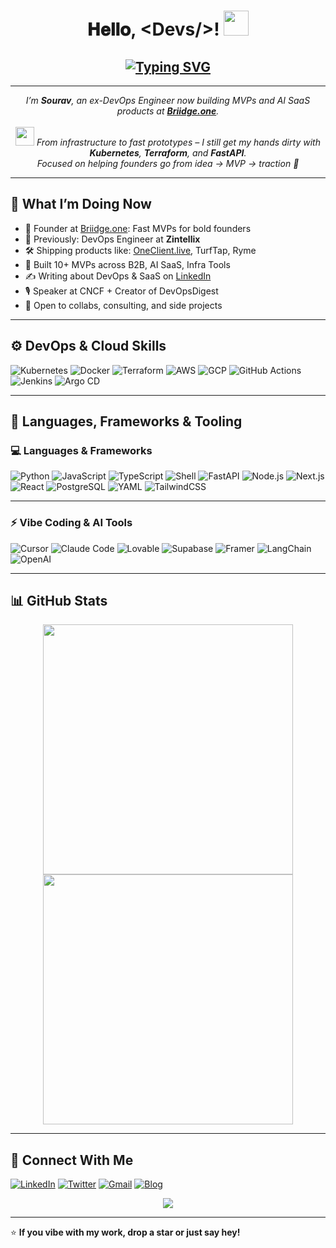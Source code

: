 <h1 align="center">𝐇𝐞𝐥𝐥𝐨, &lt;Devs/&gt;!
  <a target="_blank">
    <img src="https://github.com/JayantGoel001/JayantGoel001/blob/master/GIF/Hi.gif" width="40px" />
  </a>
</h1>

<h2 align="center">
  <a href="https://git.io/typing-svg">
    <img src="https://readme-typing-svg.herokuapp.com?font=Fira+Code&size=26&duration=2500&center=true&vCenter=true&color=5BCDEC&lines=This+is+Sourav;Founder+at+Briidge.one;Ex-DevOps+Engineer;SRE+and+Cloud+Native+Builder" alt="Typing SVG" />
  </a>
</h2>

---

<p align="center">
  <em>
    I’m <b>Sourav</b>, an ex-DevOps Engineer now building MVPs and AI SaaS products at <a href="https://briidge.one" target="_blank"><b>Briidge.one</b></a>. <br><br>
    <img src="https://github.com/TheDudeThatCode/TheDudeThatCode/blob/master/Assets/Developer.gif" width="30px">
    From infrastructure to fast prototypes – I still get my hands dirty with <b>Kubernetes</b>, <b>Terraform</b>, and <b>FastAPI</b>. <br>
    Focused on helping founders go from idea → MVP → traction 🚀
  </em>
</p>

---

## 🚀 What I’m Doing Now

- 🧠 Founder at [Briidge.one](https://briidge.one): Fast MVPs for bold founders  
- 💼 Previously: DevOps Engineer at **Zintellix**  
- 🛠️ Shipping products like: [OneClient.live](https://oneclient.live), TurfTap, Ryme  
- 🧾 Built 10+ MVPs across B2B, AI SaaS, Infra Tools  
- ✍️ Writing about DevOps & SaaS on [LinkedIn](https://www.linkedin.com/in/dsourav155)  
- 🎙️ Speaker at CNCF + Creator of DevOpsDigest  
- 📩 Open to collabs, consulting, and side projects

---

## ⚙️ DevOps & Cloud Skills

![Kubernetes](https://img.shields.io/badge/kubernetes-%23326ce5.svg?style=for-the-badge&logo=kubernetes&logoColor=white)
![Docker](https://img.shields.io/badge/docker-%230db7ed.svg?style=for-the-badge&logo=docker&logoColor=white)
![Terraform](https://img.shields.io/badge/terraform-%235835CC.svg?style=for-the-badge&logo=terraform&logoColor=white)
![AWS](https://img.shields.io/badge/AWS-%23FF9900.svg?style=for-the-badge&logo=amazon-aws&logoColor=white)
![GCP](https://img.shields.io/badge/GCP-%234285F4.svg?style=for-the-badge&logo=google-cloud&logoColor=white)
![GitHub Actions](https://img.shields.io/badge/github%20actions-%232671E5.svg?style=for-the-badge&logo=githubactions&logoColor=white)
![Jenkins](https://img.shields.io/badge/jenkins-%232C5263.svg?style=for-the-badge&logo=jenkins&logoColor=white)
![Argo CD](https://img.shields.io/badge/ArgoCD-EF7B4D.svg?style=for-the-badge&logo=argo&logoColor=white)

---

## 🧠 Languages, Frameworks & Tooling

### 💻 Languages & Frameworks

![Python](https://img.shields.io/badge/python-%233776AB.svg?style=for-the-badge&logo=python&logoColor=white)
![JavaScript](https://img.shields.io/badge/javascript-%23F7DF1E.svg?style=for-the-badge&logo=javascript&logoColor=black)
![TypeScript](https://img.shields.io/badge/typescript-%23007ACC.svg?style=for-the-badge&logo=typescript&logoColor=white)
![Shell](https://img.shields.io/badge/shell-%23121011.svg?style=for-the-badge&logo=gnu-bash&logoColor=white)
![FastAPI](https://img.shields.io/badge/fastapi-005571?style=for-the-badge&logo=fastapi&logoColor=white)
![Node.js](https://img.shields.io/badge/node.js-339933?style=for-the-badge&logo=nodedotjs&logoColor=white)
![Next.js](https://img.shields.io/badge/next.js-000000?style=for-the-badge&logo=nextdotjs&logoColor=white)
![React](https://img.shields.io/badge/react-%2320232a.svg?style=for-the-badge&logo=react&logoColor=%2361DAFB)
![PostgreSQL](https://img.shields.io/badge/postgres-%23316192.svg?style=for-the-badge&logo=postgresql&logoColor=white)
![YAML](https://img.shields.io/badge/yaml-%23ffffff.svg?style=for-the-badge&logo=yaml&logoColor=151515)
![TailwindCSS](https://img.shields.io/badge/tailwindcss-%2338B2AC.svg?style=for-the-badge&logo=tailwind-css&logoColor=white)

---

### ⚡ Vibe Coding & AI Tools

![Cursor](https://img.shields.io/badge/Cursor-black?style=for-the-badge&logo=visualstudiocode&logoColor=white)
![Claude Code](https://img.shields.io/badge/ClaudeCode-9146FF?style=for-the-badge&logo=Anthropic&logoColor=white)
![Lovable](https://img.shields.io/badge/Lovable.ai-E91E63?style=for-the-badge&logo=heart&logoColor=white)
![Supabase](https://img.shields.io/badge/Supabase-3ECF8E?style=for-the-badge&logo=supabase&logoColor=white)
![Framer](https://img.shields.io/badge/Framer-black?style=for-the-badge&logo=framer&logoColor=white)
![LangChain](https://img.shields.io/badge/LangChain-000000?style=for-the-badge&logo=OpenAI&logoColor=white)
![OpenAI](https://img.shields.io/badge/OpenAI-412991?style=for-the-badge&logo=openai&logoColor=white)

---

## 📊 GitHub Stats

<p align="center">
  <img width="400px" src="https://github-readme-stats.vercel.app/api?username=dsourav155&show_icons=true&theme=tokyonight&hide_border=true&bg_color=1F222E" />
  <img width="400px" src="https://github-readme-streak-stats.herokuapp.com?user=dsourav155&theme=gotham&hide_border=true&fire=C77800&ring=DD910B&background=1F222E" />
</p>

---

## 📡 Connect With Me

[![LinkedIn](https://img.shields.io/badge/-LinkedIn-blue?style=for-the-badge&logo=linkedin&logoColor=white)](https://www.linkedin.com/in/dsourav155/)
[![Twitter](https://img.shields.io/badge/-Twitter-1DA1F2?style=for-the-badge&logo=twitter&logoColor=white)](https://twitter.com/d_sourav156)
[![Gmail](https://img.shields.io/badge/-work.sourav155@gmail.com-c14438?style=for-the-badge&logo=gmail&logoColor=white)](mailto:work.sourav155@gmail.com)
[![Blog](https://img.shields.io/badge/-DevOpsDigest-FF9800?style=for-the-badge&logo=medium&logoColor=white)](https://www.linkedin.com/newsletters/7044890431091851264/)

<p align="center">
  <img src="https://komarev.com/ghpvc/?username=dsourav155&color=blueviolet&label=Profile+Views" />
</p>

---

⭐️ **If you vibe with my work, drop a star or just say hey!**
